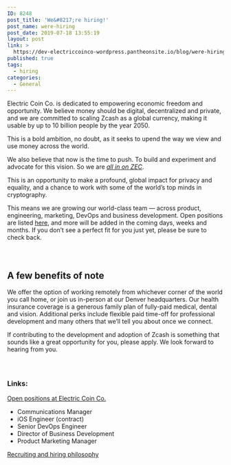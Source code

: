 ```yaml
---
ID: 8248
post_title: 'We&#8217;re hiring!'
post_name: were-hiring
post_date: 2019-07-18 13:55:19
layout: post
link: >
  https://dev-electriccoinco-wordpress.pantheonsite.io/blog/were-hiring/
published: true
tags:
  - hiring
categories:
  - General
---
```

<!-- wp:paragraph -->
<p>Electric Coin Co. is dedicated to empowering economic freedom and opportunity. We believe money should be digital, decentralized and private, and we are committed to scaling Zcash as a global currency, making it usable by up to 10 billion people by the year 2050.</p>
<!-- /wp:paragraph -->

<!-- wp:paragraph -->
<p>This is a bold ambition, no doubt, as it seeks to upend the way we view and use money across the world.</p>
<!-- /wp:paragraph -->

<!-- wp:paragraph -->
<p>We also believe that now is the time to push. To build and experiment and advocate for this vision. So we are <em><a href="https://dev-electriccoinco-wordpress.pantheonsite.io/blog/ecc-all-in-on-zec/">all in on ZEC</a></em>.&nbsp;</p>
<!-- /wp:paragraph -->

<!-- wp:paragraph -->
<p>This is an opportunity to make a profound, global impact for privacy and equality, and a chance to work with some of the world’s top minds in cryptography.</p>
<!-- /wp:paragraph -->

<!-- wp:paragraph -->
<p>This means we are growing our world-class team — across product, engineering, marketing, DevOps and business development. Open positions are listed <a href="https://dev-electriccoinco-wordpress.pantheonsite.io/jobs/">here</a>, and more will be added in the coming days, weeks and months. If you don’t see a perfect fit for you just yet, please be sure to check back.</p>
<!-- /wp:paragraph -->

<!-- wp:spacer {"height":24} -->
<div style="height:24px" aria-hidden="true" class="wp-block-spacer"></div>
<!-- /wp:spacer -->

<!-- wp:heading -->
<h2>A few benefits of note</h2>
<!-- /wp:heading -->

<!-- wp:paragraph -->
<p>We offer the option of working remotely from whichever corner of the world you call home, or join us in-person at our Denver headquarters. Our health insurance coverage is a generous family plan of fully-paid medical, dental and vision. Additional perks include flexible paid time-off for professional development and many others that we’ll tell you about once we connect.&nbsp;</p>
<!-- /wp:paragraph -->

<!-- wp:paragraph -->
<p>If contributing to the development and adoption of Zcash is something that sounds like a great opportunity for you, please apply. We look forward to hearing from you.</p>
<!-- /wp:paragraph -->

<!-- wp:spacer {"height":24} -->
<div style="height:24px" aria-hidden="true" class="wp-block-spacer"></div>
<!-- /wp:spacer -->

<!-- wp:heading {"level":3} -->
<h3>Links:</h3>
<!-- /wp:heading -->

<!-- wp:paragraph -->
<p><a href="https://dev-electriccoinco-wordpress.pantheonsite.io/jobs/">Open positions at Electric Coin Co.</a></p>
<!-- /wp:paragraph -->

<!-- wp:list -->
<ul><li>Communications Manager</li><li>iOS Engineer (contract)</li><li>Senior DevOps Engineer</li><li>Director of Business Development</li><li>Product Marketing Manager</li></ul>
<!-- /wp:list -->

<!-- wp:paragraph -->
<p><a href="https://dev-electriccoinco-wordpress.pantheonsite.io/recruiting-and-hiring/">Recruiting and hiring philosophy</a><br></p>
<!-- /wp:paragraph -->